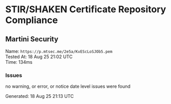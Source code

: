 # STIR/SHAKEN Certificate Repository Compliance

## Martini Security

Name: `https://p.mtsec.me/2e5a/KvEScLoSJOb5.pem`\
Tested At: 18 Aug 25 21:02 UTC\
Time: 134ms

### Issues

no warning, or error, or notice date level issues were found

Generated: 18 Aug 25 21:13 UTC